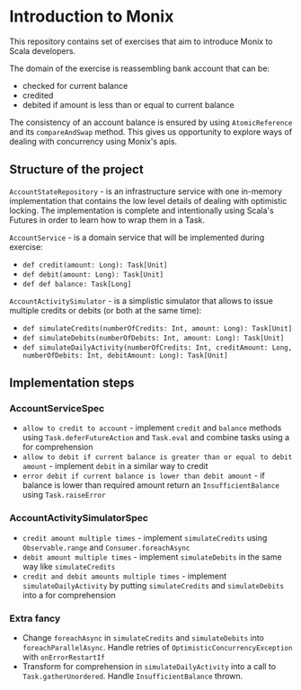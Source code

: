 # Introduction to Monix

This repository contains set of exercises that aim to introduce Monix to Scala developers. 

The domain of the exercise is reassembling bank account that can be:
* checked for current balance
* credited
* debited if amount is less than or equal to current balance

The consistency of an account balance is ensured by using `AtomicReference` and its `compareAndSwap` method. This gives us opportunity to explore ways of dealing with concurrency using Monix's apis.

## Structure of the project

`AccountStateRepository` - is an infrastructure service with one in-memory implementation that contains the low level details of dealing with optimistic locking. The implementation is complete and intentionally using Scala's Futures in order to learn how to wrap them in a Task.

`AccountService` - is a domain service that will be implemented during exercise:
* `def credit(amount: Long): Task[Unit]`
* `def debit(amount: Long): Task[Unit]`
* `def def balance: Task[Long]`

`AccountActivitySimulator` - is a simplistic simulator that allows to issue multiple credits or debits (or both at the same time):
- `def simulateCredits(numberOfCredits: Int, amount: Long): Task[Unit]`
- `def simulateDebits(numberOfDebits: Int, amount: Long): Task[Unit]`
- `def simulateDailyActivity(numberOfCredits: Int, creditAmount: Long, numberOfDebits: Int, debitAmount: Long): Task[Unit]`

## Implementation steps

### AccountServiceSpec
* `allow to credit to account` - implement `credit` and `balance` methods using `Task.deferFutureAction` and `Task.eval` and combine tasks using a for comprehension
* `allow to debit if current balance is greater than or equal to debit amount` - implement `debit` in a similar way to credit
* `error debit if current balance is lower than debit amount` - if balance is lower than required amount return an `InsufficientBalance` using `Task.raiseError`

### AccountActivitySimulatorSpec
* `credit amount multiple times` - implement `simulateCredits` using `Observable.range` and `Consumer.foreachAsync`
* `debit amount multiple times` - implement `simulateDebits` in the same way like `simulateCredits`
* `credit and debit amounts multiple times` - implement `simulateDailyActivity` by putting `simulateCredits` and `simulateDebits` into a for comprehension

### Extra fancy
* Change `foreachAsync` in `simulateCredits` and `simulateDebits`  into `foreachParallelAsync`. Handle retries of `OptimisticConcurrencyException` with `onErrorRestartIf`
* Transform for comprehension in `simulateDailyActivity` into a call to `Task.gatherUnordered`. Handle `InsufficientBalance` thrown.
